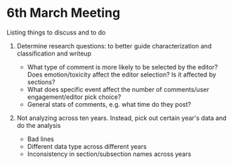 # 6th March Meeting
Listing things to discuss and to do

1. Determine research questions: to better guide characterization and classification and writeup
    - What type of comment is more likely to be selected by the editor? Does emotion/toxicity affect the editor selection? Is it affected by sections?
    - What does specific event affect the number of comments/user engagement/editor pick choice?
    - General stats of comments, e.g. what time do they post?
  
 2. Not analyzing across ten years. Instead, pick out certain year's data and do the analysis
    - Bad lines
    - Different data type across different years
    - Inconsistency in section/subsection names across years
